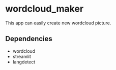 # wordcloud_maker
This app can easily create new wordcloud picture.


## Dependencies
- wordcloud
- streamlit
- langdetect
